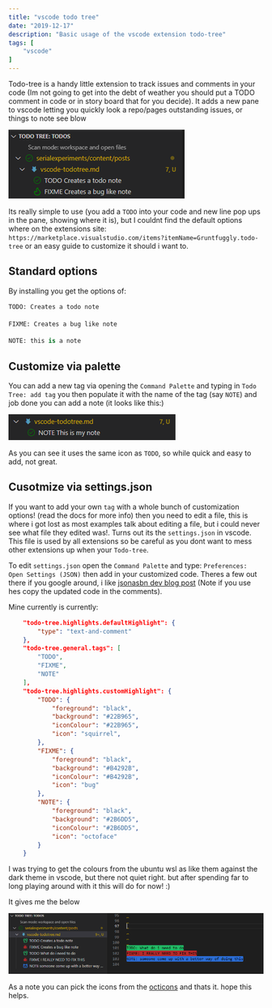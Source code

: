 ```yaml
---
title: "vscode todo tree"
date: "2019-12-17"
description: "Basic usage of the vscode extension todo-tree"
tags: [
    "vscode"
]
---
```


Todo-tree is a handy little extension to track issues and comments in your code (Im not going to get into the debt of weather you should put a TODO comment in code or in story board that for you decide). It adds a new pane to vscode letting you quickly look a repo/pages outstanding issues, or things to note see blow

![Image of vscode extension todo-tree](static/vscode-todotree/image01.png)

Its really simple to use (you add a `TODO` into your code and new line pop ups in the pane, showing where it is), but I couldnt find the default options where on the extensions site: `https://marketplace.visualstudio.com/items?itemName=Gruntfuggly.todo-tree` or an easy guide to customize it should i want to.

## Standard options

By installing you get the options of:

``` python
TODO: Creates a todo note

FIXME: Creates a bug like note

NOTE: this is a note
```

## Customize via palette

You can add a new tag via opening the `Command Palette` and typing in `Todo Tree: add tag` you then populate it with the name of the tag (say `NOTE`) and job done you can add a note (it looks like this:)

![Default new tag example](vscode-todotree/image02.png)

As you can see it uses the same icon as `TODO`, so while quick and easy to add, not great.

## Cusotmize via settings.json

If you want to add your own `tag` with a whole bunch of customization options! (read the docs for more info) then you need to edit a file, this is where i got lost as most examples talk about editing a file, but i could never see what file they edited was!. Turns out its the `settings.json` in vscode. This file is used by all extensions so be careful as you dont want to mess other extensions up when your `Todo-tree`. 

To edit `settings.json` open the `Command Palette` and type: `Preferences: Open Settings (JSON)` then add in your customized code. Theres a few out there if you google around, i like [jsonasbn dev blog post](https://dev.to/jonasbn/til-todo-tree-a-nifty-vscode-extension-16j5) (Note if you use hes copy the updated code in the comments). 

Mine currently is currently:

``` json
    "todo-tree.highlights.defaultHighlight": {
        "type": "text-and-comment"
    },
    "todo-tree.general.tags": [
        "TODO",
        "FIXME",
        "NOTE"
    ],
    "todo-tree.highlights.customHighlight": {
        "TODO": {
            "foreground": "black",
            "background": "#22B965",
            "iconColour": "#22B965",
            "icon": "squirrel",
        },
        "FIXME": {
            "foreground": "black",
            "background": "#B4292B",
            "iconColour": "#B4292B",
            "icon": "bug"
        },
        "NOTE": {
            "foreground": "black",
            "background": "#2B6DD5",
            "iconColour": "#2B6DD5",
            "icon": "octoface"
        }
    }
```

I was trying to get the colours from the ubuntu wsl as like them against the dark theme in vscode, but there not quiet right. but after spending far to long playing around with it this will do for now! :)

It gives me the below

![My todo-tree settings](vscode-todotree/image03.png)

As a note you can pick the icons from the [octicons](https://primer.style/octicons/) and thats it. hope this helps.
